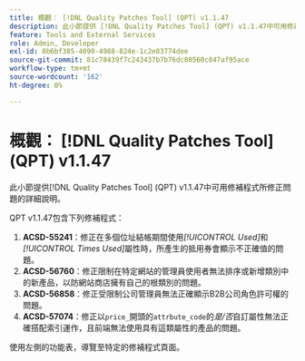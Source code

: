 ```yaml
---
title: 概觀： [!DNL Quality Patches Tool] (QPT) v1.1.47
description: 此小節提供 [!DNL Quality Patches Tool] (QPT) v1.1.47中可用修補程式所修正問題的詳細說明。
feature: Tools and External Services
role: Admin, Developer
exl-id: 8b6bf385-4090-4988-824e-1c2e83774dee
source-git-commit: 81c78439f7c243437b7b76dc80560c847af95ace
workflow-type: tm+mt
source-wordcount: '162'
ht-degree: 0%

---
```


# 概觀： [!DNL Quality Patches Tool] (QPT) v1.1.47

此小節提供[!DNL Quality Patches Tool] (QPT) v1.1.47中可用修補程式所修正問題的詳細說明。

QPT v1.1.47包含下列修補程式：

1. **ACSD-55241**：修正在多個位址結帳期間使用&#x200B;*[!UICONTROL Used]*&#x200B;和&#x200B;*[!UICONTROL Times Used]*&#x200B;屬性時，所產生的抵用券會顯示不正確值的問題。
1. **ACSD-56760**：修正限制在特定網站的管理員使用者無法排序或新增類別中的新產品，以防網站商店擁有自己的根類別的問題。
1. **ACSD-56858**：修正受限制公司管理員無法正確顯示B2B公司角色許可權的問題。
1. **ACSD-57074**：修正以`price_`開頭的`attrbute_code`的&#x200B;*是/否*&#x200B;自訂屬性無法正確搭配索引運作，且前端無法使用具有這類屬性的產品的問題。

使用左側的功能表，導覽至特定的修補程式頁面。
